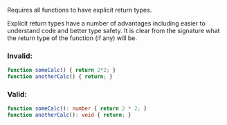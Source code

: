 Requires all functions to have explicit return types.

Explicit return types have a number of advantages including easier to understand
code and better type safety.  It is clear from the signature what the return
type of the function (if any) will be.

### Invalid:

```typescript
function someCalc() { return 2*2; }
function anotherCalc() { return; }
```

### Valid:

```typescript
function someCalc(): number { return 2 * 2; }
function anotherCalc(): void { return; }
```
